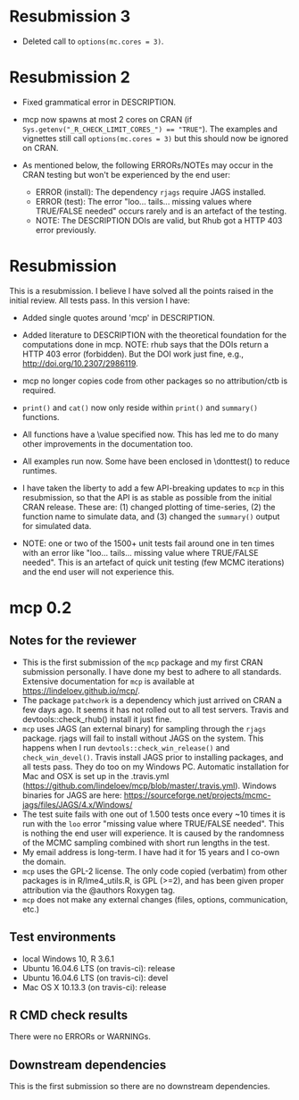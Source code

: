 # Resubmission 3

 * Deleted call to `options(mc.cores = 3)`.
 

# Resubmission 2

 * Fixed grammatical error in DESCRIPTION.
 
 * mcp now spawns at most 2 cores on CRAN (if `Sys.getenv("_R_CHECK_LIMIT_CORES_") == "TRUE"`). The examples and vignettes still call `options(mc.cores = 3)` but this should now be ignored on CRAN.
 
 * As mentioned below, the following ERRORs/NOTEs may occur in the CRAN testing but won't be experienced by the end user:
   - ERROR (install): The dependency `rjags` require JAGS installed.
   - ERROR (test): The error "loo... tails... missing values where TRUE/FALSE needed" occurs rarely and is an artefact of the testing.
   - NOTE: The DESCRIPTION DOIs are valid, but Rhub got a HTTP 403 error previously.



# Resubmission
This is a resubmission. I believe I have solved all the points raised in the initial review. All tests pass. In this version I have:

* Added single quotes around 'mcp' in DESCRIPTION.

* Added literature to DESCRIPTION with the theoretical foundation for the computations done in mcp. NOTE: rhub says that the DOIs return a HTTP 403 error (forbidden). But the DOI work just fine, e.g., http://doi.org/10.2307/2986119. 

* mcp no longer copies code from other packages so no attribution/ctb is required.

* `print()` and `cat()` now only reside within `print()` and `summary()` functions.

* All functions have a \value specified now. This has led me to do many other improvements in the documentation too.

* All examples run now. Some have been enclosed in \donttest() to reduce runtimes.

* I have taken the liberty to add a few API-breaking updates to `mcp` in this resubmission, so that the API is as stable as possible from the initial CRAN release. These are: (1) changed plotting of time-series, (2) the function name to simulate data, and (3) changed the `summary()` output for simulated data.

* NOTE: one or two of the 1500+ unit tests fail around one in ten times with an error like "loo... tails... missing value where TRUE/FALSE needed". This is an artefact of quick unit testing (few MCMC iterations) and the end user will not experience this.


# mcp 0.2

## Notes for the reviewer
* This is the first submission of the `mcp` package and my first CRAN submission personally. I have done my best to adhere to all standards. Extensive documentation for `mcp` is available at https://lindeloev.github.io/mcp/.
* The package `patchwork` is a dependency which just arrived on CRAN a few days ago. It seems it has not rolled out to all test servers. Travis and devtools::check_rhub() install it just fine.
* `mcp` uses JAGS (an external binary) for sampling through the `rjags` package. rjags will fail to install without JAGS on the system. This happens when I run `devtools::check_win_release()` and `check_win_devel()`. Travis install JAGS prior to installing packages, and all tests pass. They do too on my Windows PC. Automatic installation for Mac and OSX is set up in the .travis.yml (https://github.com/lindeloev/mcp/blob/master/.travis.yml). Windows binaries for JAGS are here: https://sourceforge.net/projects/mcmc-jags/files/JAGS/4.x/Windows/
* The test suite fails with one out of 1.500 tests once every ~10 times it is run with the `loo` error "missing value where TRUE/FALSE needed". This is nothing the end user will experience. It is caused by the randomness of the MCMC sampling combined with short run lengths in the test.
* My email address is long-term. I have had it for 15 years and I co-own the domain.
* `mcp` uses the GPL-2 license. The only code copied (verbatim) from other packages is in R/lme4_utils.R, is GPL (>=2), and has been given proper attribution via the @authors Roxygen tag.
* `mcp` does not make any external changes (files, options, communication, etc.)

## Test environments
* local Windows 10, R 3.6.1
* Ubuntu 16.04.6 LTS (on travis-ci): release
* Ubuntu 16.04.6 LTS (on travis-ci): devel
* Mac OS X 10.13.3 (on travis-ci): release

## R CMD check results
There were no ERRORs or WARNINGs.

## Downstream dependencies
This is the first submission so there are no downstream dependencies.
